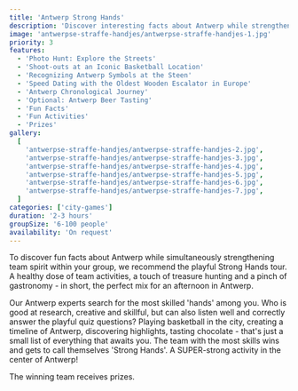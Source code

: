 ```yaml
---
title: 'Antwerp Strong Hands'
description: 'Discover interesting facts about Antwerp while strengthening team spirit'
image: 'antwerpse-straffe-handjes/antwerpse-straffe-handjes-1.jpg'
priority: 3
features:
  - 'Photo Hunt: Explore the Streets'
  - 'Shoot-outs at an Iconic Basketball Location'
  - 'Recognizing Antwerp Symbols at the Steen'
  - 'Speed Dating with the Oldest Wooden Escalator in Europe'
  - 'Antwerp Chronological Journey'
  - 'Optional: Antwerp Beer Tasting'
  - 'Fun Facts'
  - 'Fun Activities'
  - 'Prizes'
gallery:
  [
    'antwerpse-straffe-handjes/antwerpse-straffe-handjes-2.jpg',
    'antwerpse-straffe-handjes/antwerpse-straffe-handjes-3.jpg',
    'antwerpse-straffe-handjes/antwerpse-straffe-handjes-4.jpg',
    'antwerpse-straffe-handjes/antwerpse-straffe-handjes-5.jpg',
    'antwerpse-straffe-handjes/antwerpse-straffe-handjes-6.jpg',
    'antwerpse-straffe-handjes/antwerpse-straffe-handjes-7.jpg',
  ]
categories: ['city-games']
duration: '2-3 hours'
groupSize: '6-100 people'
availability: 'On request'
---
```


To discover fun facts about Antwerp while simultaneously strengthening team spirit within your group, we recommend the playful Strong Hands tour. A healthy dose of team activities, a touch of treasure hunting and a pinch of gastronomy - in short, the perfect mix for an afternoon in Antwerp.

Our Antwerp experts search for the most skilled 'hands' among you. Who is good at research, creative and skillful, but can also listen well and correctly answer the playful quiz questions? Playing basketball in the city, creating a timeline of Antwerp, discovering highlights, tasting chocolate - that's just a small list of everything that awaits you. The team with the most skills wins and gets to call themselves 'Strong Hands'. A SUPER-strong activity in the center of Antwerp!

The winning team receives prizes.
